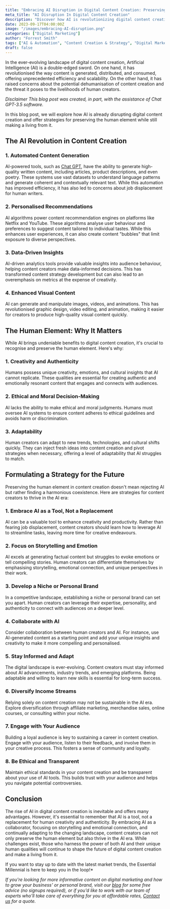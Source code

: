```yaml
---
title: "Embracing AI Disruption in Digital Content Creation: Preserving the Human Element"
meta_title: "AI Disruption In Digital Content Creation"
description: "Discover how AI is revolutionizing digital content creation while preserving the human touch. Learn actionable strategies to thrive in the AI era. Read now!"
date: 2023-09-17T04:00:00Z
image: "/images/embracing-AI-disruption.png"
categories: ["Digital Marketing"]
author: "Forrest Smith"
tags: ["AI & Automation", "Content Creation & Strategy", "Digital Marketing"]
draft: false
---
```


In the ever-evolving landscape of digital content creation, Artificial Intelligence (AI) is a double-edged sword. On one hand, it has revolutionised the way content is generated, distributed, and consumed, offering unprecedented efficiency and scalability. On the other hand, it has raised concerns about the potential dehumanisation of content creation and the threat it poses to the livelihoods of human creators. 

*Disclaimer*
*This blog post was created, in part, with the assistance of Chat GPT-3.5 software.*

In this blog post, we will explore how AI is already disrupting digital content creation and offer strategies for preserving the human element while still making a living from it.

## The AI Revolution in Content Creation

### 1. Automated Content Generation

AI-powered tools, such as [Chat GPT](https://chat.openai.com/), have the ability to generate high-quality written content, including articles, product descriptions, and even poetry. These systems use vast datasets to understand language patterns and generate coherent and contextually relevant text. While this automation has improved efficiency, it has also led to concerns about job displacement for human writers.

### 2. Personalised Recommendations

AI algorithms power content recommendation engines on platforms like Netflix and YouTube. These algorithms analyse user behaviour and preferences to suggest content tailored to individual tastes. While this enhances user experiences, it can also create content "bubbles" that limit exposure to diverse perspectives.

### 3. Data-Driven Insights

AI-driven analytics tools provide valuable insights into audience behaviour, helping content creators make data-informed decisions. This has transformed content strategy development but can also lead to an overemphasis on metrics at the expense of creativity.

### 4. Enhanced Visual Content

AI can generate and manipulate images, videos, and animations. This has revolutionised graphic design, video editing, and animation, making it easier for creators to produce high-quality visual content quickly.

## The Human Element: Why It Matters

While AI brings undeniable benefits to digital content creation, it's crucial to recognise and preserve the human element. Here's why:

### 1. Creativity and Authenticity

Humans possess unique creativity, emotions, and cultural insights that AI cannot replicate. These qualities are essential for creating authentic and emotionally resonant content that engages and connects with audiences.

### 2. Ethical and Moral Decision-Making

AI lacks the ability to make ethical and moral judgments. Humans must oversee AI systems to ensure content adheres to ethical guidelines and avoids harm or discrimination.

### 3. Adaptability

Human creators can adapt to new trends, technologies, and cultural shifts quickly. They can inject fresh ideas into content creation and pivot strategies when necessary, offering a level of adaptability that AI struggles to match.

## Formulating a Strategy for the Future

Preserving the human element in content creation doesn't mean rejecting AI but rather finding a harmonious coexistence. Here are strategies for content creators to thrive in the AI era:

### 1. Embrace AI as a Tool, Not a Replacement

AI can be a valuable tool to enhance creativity and productivity. Rather than fearing job displacement, content creators should learn how to leverage AI to streamline tasks, leaving more time for creative endeavours.

### 2. Focus on Storytelling and Emotion

AI excels at generating factual content but struggles to evoke emotions or tell compelling stories. Human creators can differentiate themselves by emphasising storytelling, emotional connection, and unique perspectives in their work.

### 3. Develop a Niche or Personal Brand

In a competitive landscape, establishing a niche or personal brand can set you apart. Human creators can leverage their expertise, personality, and authenticity to connect with audiences on a deeper level.

### 4. Collaborate with AI

Consider collaboration between human creators and AI. For instance, use AI-generated content as a starting point and add your unique insights and creativity to make it more compelling and personalised.

### 5. Stay Informed and Adapt

The digital landscape is ever-evolving. Content creators must stay informed about AI advancements, industry trends, and emerging platforms. Being adaptable and willing to learn new skills is essential for long-term success.

### 6. Diversify Income Streams

Relying solely on content creation may not be sustainable in the AI era. Explore diversification through affiliate marketing, merchandise sales, online courses, or consulting within your niche.

### 7. Engage with Your Audience

Building a loyal audience is key to sustaining a career in content creation. Engage with your audience, listen to their feedback, and involve them in your creative process. This fosters a sense of community and loyalty.

### 8. Be Ethical and Transparent

Maintain ethical standards in your content creation and be transparent about your use of AI tools. This builds trust with your audience and helps you navigate potential controversies.

## Conclusion

The rise of AI in digital content creation is inevitable and offers many advantages. However, it's essential to remember that AI is a tool, not a replacement for human creativity and authenticity. By embracing AI as a collaborator, focusing on storytelling and emotional connection, and continually adapting to the changing landscape, content creators can not only preserve the human element but also thrive in the AI era. While challenges exist, those who harness the power of both AI and their unique human qualities will continue to shape the future of digital content creation and make a living from it.



If you want to stay up to date with the latest market trends, the Essential Millennial is here to keep you in the loop!*

*If you're looking for more informative content on digital marketing and how to grow your business' or personal brand, visit our [blog](https://essentialmillennial.com/blog) for some free advice (no signups required), or if you'd like to work with our team of experts who'll take care of everything for you at affordable rates, [Contact us](https://essentialmillennial.com/contact/) for a quote.*